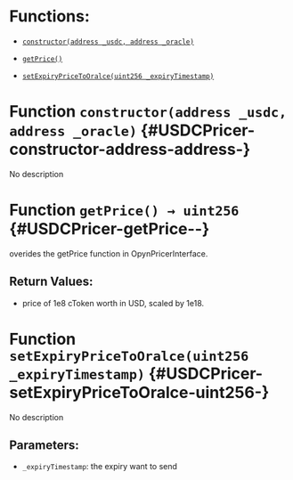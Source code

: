 # Functions:

- [`constructor(address _usdc, address _oracle)`](#USDCPricer-constructor-address-address-)

- [`getPrice()`](#USDCPricer-getPrice--)

- [`setExpiryPriceToOralce(uint256 _expiryTimestamp)`](#USDCPricer-setExpiryPriceToOralce-uint256-)

# Function `constructor(address _usdc, address _oracle)` {#USDCPricer-constructor-address-address-}

No description

# Function `getPrice() → uint256` {#USDCPricer-getPrice--}

overides the getPrice function in OpynPricerInterface.

## Return Values:

- price of 1e8 cToken worth in USD, scaled by 1e18.

# Function `setExpiryPriceToOralce(uint256 _expiryTimestamp)` {#USDCPricer-setExpiryPriceToOralce-uint256-}

No description

## Parameters:

- `_expiryTimestamp`: the expiry want to send

